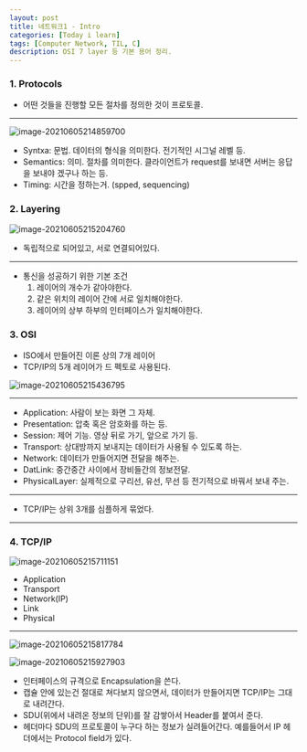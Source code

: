 ```yaml
---
layout: post
title: 네트워크1 - Intro
categories: [Today i learn]
tags: [Computer Network, TIL, C]
description: OSI 7 layer 등 기본 용어 정리.
---
```


### 1. Protocols

- 어떤 것들을 진행할 모든 절차를 정의한 것이 프로토콜.

---

![image-20210605214859700](https://raw.githubusercontent.com/chunyunseo/ImageRepo/image/img/image-20210605214859700.png)

- Syntxa: 문법. 데이터의 형식을 의미한다. 전기적인 시그널 레벨 등.
- Semantics: 의미. 절차를 의미한다. 클라이언트가 request를 보내면 서버는 응답을 보내야 겠구나 하는 등.
- Timing: 시간을 정하는거. (spped, sequencing)

### 2. Layering

![image-20210605215204760](https://raw.githubusercontent.com/chunyunseo/ImageRepo/image/img/image-20210605215204760.png)

- 독립적으로 되어있고, 서로 연결되어있다.

---

- 통신을 성공하기 위한 기본 조건
  1. 레이어의 개수가 같아야한다.
  2. 같은 위치의 레이어 간에 서로 일치해야한다.
  3. 레이어의 상부 하부의 인터페이스가 일치해야한다.

### 3. OSI

- ISO에서 만들어진 이론 상의 7개 레이어
- TCP/IP의 5개 레이어가 드 펙토로 사용된다.

![image-20210605215436795](https://raw.githubusercontent.com/chunyunseo/ImageRepo/image/img/image-20210605215436795.png)

---

- Application: 사람이 보는 화면 그 자체.
- Presentation: 압축 혹은 암호화를 하는 등.
- Session: 제어 기능. 영상 뒤로 가기, 앞으로 가기 등.
- Transport: 상대방까지 보내지는 데이터가 사용될 수 있도록 하는.
- Network: 데이터가 만들어지면 전달을 해주는.
- DatLink: 중간중간 사이에서 장비들간의 정보전달.
- PhysicalLayer: 실제적으로 구리선, 유선, 무선 등 전기적으로 바꿔서 보내 주는.

---

- TCP/IP는 상위 3개를 심플하게 묶었다.

---

### 4. TCP/IP

![image-20210605215711151](https://raw.githubusercontent.com/chunyunseo/ImageRepo/image/img/image-20210605215711151.png)

- Application
- Transport
- Network(IP)
- Link
- Physical

---

![image-20210605215817784](https://raw.githubusercontent.com/chunyunseo/ImageRepo/image/img/image-20210605215817784.png)

![image-20210605215927903](https://raw.githubusercontent.com/chunyunseo/ImageRepo/image/img/image-20210605215927903.png)

- 인터페이스의 규격으로 Encapsulation을 쓴다.
- 캡슐 안에 있는건 절대로 쳐다보지 않으면서, 데이터가 만들어지면 TCP/IP는 그대로 내려간다.
- SDU(위에서 내려온 정보의 단위)를 잘 감쌓아서 Header를 붙여서 준다.
- 헤더마다 SDU의 프로토콜이 누구다 하는 정보가 실려들어간다. 예를들어서 IP 헤더에서는 Protocol field가 있다.

